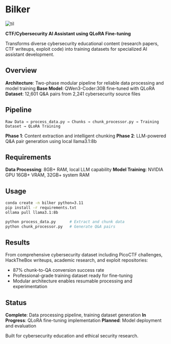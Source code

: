 # Bilker

![til](./Bilker_GIF.gif)

**CTF/Cybersecurity AI Assistant using QLoRA Fine-tuning**

Transforms diverse cybersecurity educational content (research papers, CTF writeups, exploit code) into training datasets for specialized AI assistant development.

## Overview

**Architecture**: Two-phase modular pipeline for reliable data processing and model training
**Base Model**: QWen3-Coder:30B fine-tuned with QLoRA
**Dataset**: 12,601 Q&A pairs from 2,241 cybersecurity source files

## Pipeline

```
Raw Data → process_data.py → Chunks → chunk_processor.py → Training Dataset → QLoRA Training
```

**Phase 1**: Content extraction and intelligent chunking
**Phase 2**: LLM-powered Q&A pair generation using local llama3.1:8b

## Requirements

**Data Processing**: 8GB+ RAM, local LLM capability
**Model Training**: NVIDIA GPU 16GB+ VRAM, 32GB+ system RAM

## Usage

```bash
conda create -n bilker python=3.11
pip install -r requirements.txt
ollama pull llama3.1:8b

python process_data.py      # Extract and chunk data
python chunk_processor.py   # Generate Q&A pairs
```

## Results

From comprehensive cybersecurity dataset including PicoCTF challenges, HackTheBox writeups, academic research, and exploit repositories:
- 87% chunk-to-QA conversion success rate
- Professional-grade training dataset ready for fine-tuning
- Modular architecture enables resumable processing and experimentation

## Status

**Complete**: Data processing pipeline, training dataset generation
**In Progress**: QLoRA fine-tuning implementation
**Planned**: Model deployment and evaluation

Built for cybersecurity education and ethical security research.
